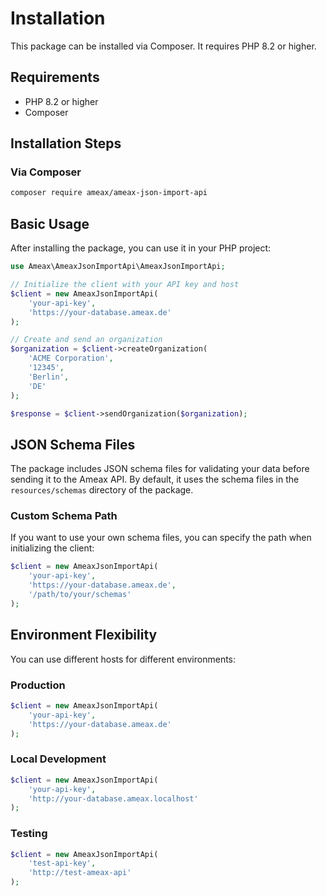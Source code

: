 # Installation

This package can be installed via Composer. It requires PHP 8.2 or higher.

## Requirements

- PHP 8.2 or higher
- Composer

## Installation Steps

### Via Composer

```bash
composer require ameax/ameax-json-import-api
```

## Basic Usage

After installing the package, you can use it in your PHP project:

```php
use Ameax\AmeaxJsonImportApi\AmeaxJsonImportApi;

// Initialize the client with your API key and host
$client = new AmeaxJsonImportApi(
    'your-api-key',
    'https://your-database.ameax.de'
);

// Create and send an organization
$organization = $client->createOrganization(
    'ACME Corporation',
    '12345',
    'Berlin',
    'DE'
);

$response = $client->sendOrganization($organization);
```

## JSON Schema Files

The package includes JSON schema files for validating your data before sending it to the Ameax API. By default, it uses the schema files in the `resources/schemas` directory of the package.

### Custom Schema Path

If you want to use your own schema files, you can specify the path when initializing the client:

```php
$client = new AmeaxJsonImportApi(
    'your-api-key',
    'https://your-database.ameax.de',
    '/path/to/your/schemas'
);
```

## Environment Flexibility

You can use different hosts for different environments:

### Production
```php
$client = new AmeaxJsonImportApi(
    'your-api-key',
    'https://your-database.ameax.de'
);
```

### Local Development
```php
$client = new AmeaxJsonImportApi(
    'your-api-key',
    'http://your-database.ameax.localhost'
);
```

### Testing
```php
$client = new AmeaxJsonImportApi(
    'test-api-key',
    'http://test-ameax-api'
);
```